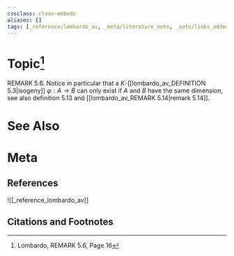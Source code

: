 ```yaml
---
cssclass: clean-embeds
aliases: []
tags: [_reference/lombardo_av, _meta/literature_note, _auto/links_added, _meta/TODO/change_title, _meta/remark]
---
```

# Topic[^1]
REMARK 5.6. Notice in particular that a $K$-[[lombardo_av_DEFINITION 5.3|isogeny]] $\varphi: A \rightarrow B$ can only exist if $A$ and $B$ have the same dimension, see also definition 5.13 and [[lombardo_av_REMARK 5.14|remark 5.14]].


# See Also

# Meta
## References
![[_reference_lombardo_av]]

## Citations and Footnotes
[^1]: Lombardo, REMARK 5.6, Page 16
